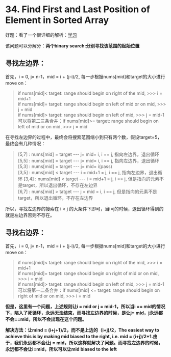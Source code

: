 # 34. Find First and Last Position of Element in Sorted Array

好题：看了一个很详细的解析：[学习](https://leetcode.com/problems/find-first-and-last-position-of-element-in-sorted-array/discuss/14699/Clean-iterative-solution-with-two-binary-searches-(with-explanation))

该问题可以分解分：**两个binary search:分别寻找该范围的起始位置**

## 寻找左边界：
首先，i = 0, j= n-1，mid = i + (j-i)/2, 每一步根据nums[mid]和target的大小进行move on：
> if nums[mid]< target: range should begin on right of the mid, >>> i = mid+1  
> if nums[mid]= target: range should begin on left of mid or on mid, >>> j = mid  
> if nums[mid]> target: range should begin on left of mid, >>> j = mid-1  
> 可以将第二三条合并：if nums[mid]>= target: range should begin on left of mid or on mid, >>> j = mid 

在寻找左边界的过程中，最终会将搜索范围缩小到只有两个数，假设target=5，最终会有几种情况：
> [5,7] : nums[mid] = target --- j= mid= i, i == j, 指向左边界，退出循环  
> [5,5] : nums[mid] = target --- j= mid= i, i == j, 指向左边界，退出循环  
> [5,3] : nums[mid] = target --- j= mid= i(pass)  
> [3,5] : nums[mid] < target --- i = mid+1 = j, i == j, 指向左边界，退出循环 
> [3,4] : nums[mid] < target --- i = mid+1 = j, i == j, 但是指向的元素不是target，所以退出循环，不存在左边界  
> [6,7] : nums[mid] > tatget --- j = mid = i,  i == j, 但是指向的元素不是target，所以退出循环，不存在左边界  

所以，寻找左边界的搜索在 i < j 的大条件下即可，当i=j的时候，退出循环得到的就是左边界否则不存在。

## 寻找右边界：
首先，i = 0, j= n-1，mid = i + (j-i)/2, 每一步根据nums[mid]和target的大小进行move on：
> if nums[mid]< target: range should begin on right of the mid, >>> i = mid+1  
> if nums[mid]= target: range should begin on right of mid or on mid, >>> i = mid  
> if nums[mid]> target: range should begin on left of mid, >>> j = mid-1  
> 可以将第一二条合并：if nums[mid] <= target: range should begin on right of mid or on mid, >>> i = mid 

**但是，这里有一个问题，上述规则让i = mid or j = mid-1，所以当i == mid的情况下，陷入了死循环，永远无法结束，而寻找左边界的时候，是让j= mid，j永远都不会==mid，所以不会出现在这个问题。**

**解决方法：让mind = (i+j+1)/2，而不是上边的（i+j)/2，The easiest way to achieve this is by making mid biased to the right, i.e. mid = (i+j)/2+1.由于，我们永远都不会让j = mid，所以这样就解决了问题。而寻找左边界的时候，永远都不会让i=mid，所以可以让mid biased to the left**




